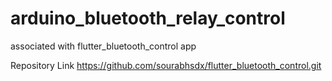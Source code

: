 # arduino_bluetooth_relay_control
associated with flutter_bluetooth_control app

Repository Link
https://github.com/sourabhsdx/flutter_bluetooth_control.git
